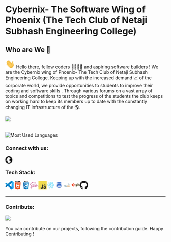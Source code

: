 
<!--
🙋‍♀️ A short introduction - what is your organization all about?
🌈 Contribution guidelines - how can the community get involved?
👩‍💻 Useful resources - where can the community find your docs? Is there anything else the community should know?
🍿 Fun facts - what does your team eat for breakfast?
🧙 Remember, you can do mighty things with the power of [Markdown](https://guides.github.com/features/mastering-markdown/)
-->
# Cybernix- The Software Wing of Phoenix (The Tech Club of Netaji Subhash Engineering College) 

 ## Who are We 🤔
 
 <img src="https://github.com/ABSphreak/ABSphreak/blob/master/gifs/Hi.gif" width="30px"> Hello there, fellow coders 👩‍💻👨‍💻 and aspiring software builders ! We are the Cybernix wing of Phoenix- The Tech Club of Netaji Subhash Engineering College. Keeping up with the increased demand 📈 of the corporate world, we provide opportunities to students to improve their coding and software skills . Through various forums on a vast array of topics and competitions to test the progress of the students the club keeps on working hard to keep its members up to date with the constantly changing IT infrastructure of the 🌎.

![](https://media3.giphy.com/media/116wwYf3ajIvrG/200w.webp?cid=ecf05e47t32szsms9gqu7u2q1ewvsber6ieq32aygdyq1fb1&rid=200w.webp&ct=g)


<br>

<img align="left" alt="Most Used Languages" src="https://komarev.com/ghpvc/?username=Cybernix-Phoenix-NSEC&color=dc143c" />

<br>



### Connect with us:

[<img align="left" alt="codeSTACKr.com" width="22px" src="https://raw.githubusercontent.com/iconic/open-iconic/master/svg/globe.svg" />][website]

<br />

### Tech Stack:

<img align="left" alt="Visual Studio Code" width="26px" src="https://raw.githubusercontent.com/github/explore/80688e429a7d4ef2fca1e82350fe8e3517d3494d/topics/visual-studio-code/visual-studio-code.png" />
<img align="left" alt="HTML5" width="26px" src="https://raw.githubusercontent.com/github/explore/80688e429a7d4ef2fca1e82350fe8e3517d3494d/topics/html/html.png" />
<img align="left" alt="CSS3" width="26px" src="https://raw.githubusercontent.com/github/explore/80688e429a7d4ef2fca1e82350fe8e3517d3494d/topics/css/css.png" />
<img align="left" alt="Sass" width="26px" src="https://raw.githubusercontent.com/github/explore/80688e429a7d4ef2fca1e82350fe8e3517d3494d/topics/sass/sass.png" />
<img align="left" alt="JavaScript" width="26px" src="https://raw.githubusercontent.com/github/explore/80688e429a7d4ef2fca1e82350fe8e3517d3494d/topics/javascript/javascript.png" />
<img align="left" alt="React" width="26px" src="https://raw.githubusercontent.com/github/explore/80688e429a7d4ef2fca1e82350fe8e3517d3494d/topics/react/react.png" />
<img align="left" alt="SQL" width="26px" src="https://raw.githubusercontent.com/github/explore/80688e429a7d4ef2fca1e82350fe8e3517d3494d/topics/sql/sql.png" />
<img align="left" alt="MySQL" width="26px" src="https://raw.githubusercontent.com/github/explore/80688e429a7d4ef2fca1e82350fe8e3517d3494d/topics/mysql/mysql.png" />
<img align="left" alt="Git" width="26px" src="https://raw.githubusercontent.com/github/explore/80688e429a7d4ef2fca1e82350fe8e3517d3494d/topics/git/git.png" />
<img align="left" alt="GitHub" width="26px" src="https://raw.githubusercontent.com/github/explore/78df643247d429f6cc873026c0622819ad797942/topics/github/github.png" />

<br />
<br />

---

<!-- <img align="left" alt="procheta1999's Github Stats" src="https://github-readme-stats.vercel.app/api?username=Cybernix-Phoenix-NSEC&show_icons=true&hide_border=true&theme=radical" /> -->

### Contribute:

![](https://media2.giphy.com/media/l0Erysz6oRiTxixoc/200.webp?cid=ecf05e47v4jnw9izdlq9z3vlff4rrdzter2rknqfzg82ml8n&rid=200.webp&ct=g)

You can contribute on our projects, following the contribution guide. Happy Contributing !

[website]: https://www.phoenixnsec.in/home
